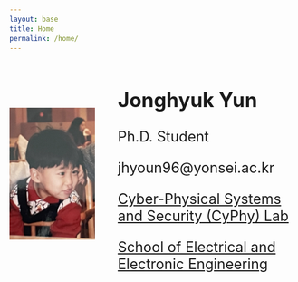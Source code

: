 ```yaml
---
layout: base
title: Home
permalink: /home/
---
```


<div style="display: flex; align-items: center;">
  <img src="/assets/child.png" alt="Jonghyuk Yun" style="max-width: 30%; height: auto; margin-right: 40px;">
  <div>
    <h2 style="font-size: 35px;">Jonghyuk Yun</h2>
    <p style="font-size: 25px;">Ph.D. Student</p>
    <p style="font-size: 25px;">jhyoun96@yonsei.ac.kr</p>
    <p style="font-size: 25px;"><a href="https://www.cyphy-lab.org/">Cyber-Physical Systems and Security (CyPhy) Lab</a></p>
    <p style="font-size: 25px;"><a href="https://ee.yonsei.ac.kr/ee/index.do">School of Electrical and Electronic Engineering</a></p>
  </div>
</div>
